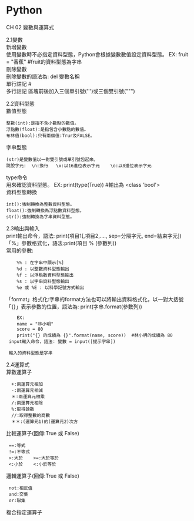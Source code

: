 # Python
CH 02 變數與運算式
  
  2.1變數 \
  新增變數 \
    使用變數時不必指定資料型態，Python會根據變數數值設定資料型態。 EX: fruit = "香蕉"  #fruit的資料型態為字串 \
  刪除變數 \
    刪除變數的語法為: del 變數名稱 \
  單行註記    # \
  多行註記    區塊前後加入三個單引號(''')或三個雙引號(""") 
  
  2.2資料型態 \
  數值型態 
  
    整數(int):是指不含小數點的數值。 
    浮點數(float):是指包含小數點的數值。 
    布林值(bool):只有兩個值:Trur及FALSE。 
  字串型態
  
    (str)是變數值以一對雙引號或單引號包起來。 
    跳脫字元:  \n:換行   \x:以16進位表示字元    \o:以8進位表示字元 
  type命令 \
    用來確認資料型態。  EX: print(type(True))   #輸出為  <class 'bool'> \
  資料型態轉換 
  
    int():強制轉換為整數資料型態。 
    float():強制轉換為浮點數資料型態。 
    str():強制轉換為字串資料型態。 
    
   2.3輸出與輸入 \
    print輸出命令，語法: print(項目1[,項目2,...., sep=分隔字元, end=結束字元]) \
    「%」參數格式化，語法:print(項目 % (參數列)) \
      常用的參數: 
      
        %% : 在字串中顯示[%] 
        %d : 以整數資料型態輸出 
        %f : 以浮點數資料型態輸出 
        %s : 以字串資料型態輸出 
        %e 或 %E : 以科學記號方式輸出 
        
   「format」格式化:字串的format方法也可以將輸出資料格式化，以一對大括號「{}」表示參數的位置，語法為:
        print(字串.format(參數列)) 
        
        EX: 
        name = "林小明"
        score = 80 
        print("{} 的成績為 {}".format(name, score))  #林小明的成績為 80 
     input輸入命令，語法: 變數 = input([提示字串]) 
     
     輸入的資料型態是字串
     
   2.4運算式 \
   算數運算子
   
      +:兩運算元相加
      -:兩運算元相減
      ＊:兩運算元相乘
      /:兩運算元相除
      %:取得餘數
      //:取得整數的商數
      ＊＊:(運算元1)的(運算元2)次方
      
   比較運算子(回傳:True 或 False)  
   
     ==:等式
     !=:不等式
     >:大於    >=:大於等於
     <:小於    <:小於等於
     
   邏輯運算子(回傳:True 或 False)   
   
     not:相反值
     and:交集
     or:聯集
     
   複合指定運算子
   
   
